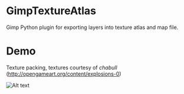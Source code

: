 GimpTextureAtlas
================

Gimp Python plugin for exporting layers into texture atlas and map file.

# Demo
Texture packing, textures courtesy of <i>chabull</i> (http://opengameart.org/content/explosions-0)

![Alt text](https://raw.github.com/Shigerello/GimpTextureAtlas/master/demo/test2_result_padding2.png)
